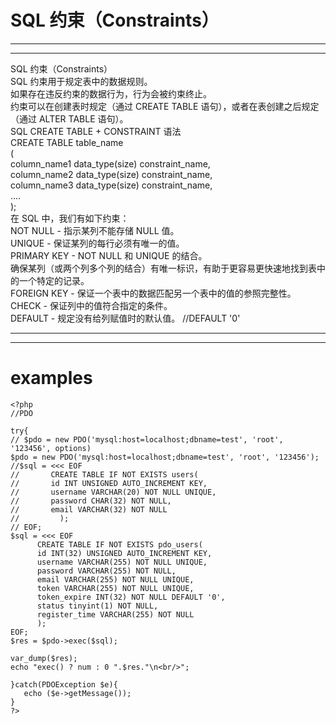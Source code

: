 # SQL 约束（Constraints）  
***
***  

> 
  SQL 约束（Constraints）  
  SQL 约束用于规定表中的数据规则。  
  如果存在违反约束的数据行为，行为会被约束终止。  
  约束可以在创建表时规定（通过 CREATE TABLE   语句），或者在表创建之后规定（通过 ALTER TABLE 语句）。  
  SQL CREATE TABLE + CONSTRAINT 语法  
  CREATE TABLE table_name  
  (  
  column_name1 data_type(size) constraint_name,  
  column_name2 data_type(size) constraint_name,  
  column_name3 data_type(size) constraint_name,  
  ....  
  );  
  在 SQL 中，我们有如下约束：  
  NOT NULL - 指示某列不能存储 NULL 值。  
  UNIQUE - 保证某列的每行必须有唯一的值。  
  PRIMARY KEY - NOT NULL 和 UNIQUE  的结合。  
  确保某列（或两个列多个列的结合）有唯一标识，有助于更容易更快速地找到表中的一个特定的记录。   
  FOREIGN KEY - 保证一个表中的数据匹配另一个表中的值的参照完整性。  
  CHECK - 保证列中的值符合指定的条件。  
  DEFAULT - 规定没有给列赋值时的默认值。 
  //DEFAULT '0'
>  

***
***

# examples    
    <?php   
    //PDO  

    try{  
    // $pdo = new PDO('mysql:host=localhost;dbname=test', 'root', '123456', options)   
    $pdo = new PDO('mysql:host=localhost;dbname=test', 'root', '123456');  
    //$sql = <<< EOF  
    //       CREATE TABLE IF NOT EXISTS users(  
    //       id INT UNSIGNED AUTO_INCREMENT KEY,  
    //       username VARCHAR(20) NOT NULL UNIQUE,  
    //       password CHAR(32) NOT NULL,  
    //       email VARCHAR(32) NOT NULL  
    //         );  
    // EOF;  
    $sql = <<< EOF  
          CREATE TABLE IF NOT EXISTS pdo_users(  
          id INT(32) UNSIGNED AUTO_INCREMENT KEY,  
          username VARCHAR(255) NOT NULL UNIQUE,  
          password VARCHAR(255) NOT NULL,  
          email VARCHAR(255) NOT NULL UNIQUE,  
          token VARCHAR(255) NOT NULL UNIQUE,  
          token_expire INT(32) NOT NULL DEFAULT '0',  
          status tinyint(1) NOT NULL,  
          register_time VARCHAR(255) NOT NULL  
          );  
    EOF;  
    $res = $pdo->exec($sql);  
    
    var_dump($res);  
    echo "exec() ? num : 0 ".$res."\n<br/>";  

    }catch(PDOException $e){  
       echo ($e->getMessage());  
    }    
    ?>  

